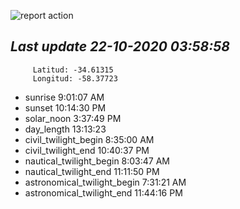 ![report action](https://github.com/matiasz8/actions-for-reports/workflows/report%20action/badge.svg?branch=develop) 


## *****Last update 22-10-2020 03:58:58*****



		 Latitud: -34.61315
		 Longitud: -58.37723

 - sunrise 	 9:01:07 AM
 - sunset 	 10:14:30 PM
 - solar_noon 	 3:37:49 PM
 - day_length 	 13:13:23
 - civil_twilight_begin 	 8:35:00 AM
 - civil_twilight_end 	 10:40:37 PM
 - nautical_twilight_begin 	 8:03:47 AM
 - nautical_twilight_end 	 11:11:50 PM
 - astronomical_twilight_begin 	 7:31:21 AM
 - astronomical_twilight_end 	 11:44:16 PM
